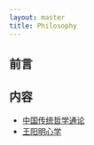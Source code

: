 ```yaml
---
layout: master
title: Philosophy
---
```


## 前言

## 内容

* [中国传统哲学通论](ChineseTraditionalPhilosophy.html)
* [王阳明心学](wangyangmingxinxue.html)